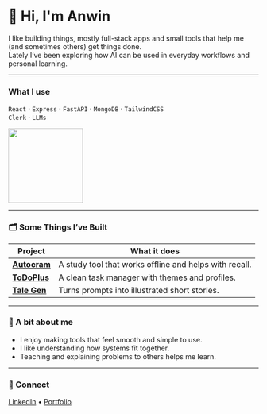 # 👋 Hi, I'm Anwin

I like building things, mostly full-stack apps and small tools that help me (and sometimes others) get things done.  
Lately I’ve been exploring how AI can be used in everyday workflows and personal learning.

---

### What I use
`React` · `Express` · `FastAPI` · `MongoDB` · `TailwindCSS`  
`Clerk` · `LLMs`

<p align="left">
  <img src="https://github-readme-stats.vercel.app/api/top-langs/?username=AnwinJayan&layout=compact&theme=tokyonight" height="150" />
</p>

---

### 🗂 Some Things I’ve Built

| Project | What it does |
|-------|--------------|
| **[Autocram](https://github.com/AnwinJayan/autocram)** | A study tool that works offline and helps with recall. |
| **[ToDoPlus](https://github.com/AnwinJayan/to-do-plus)** | A clean task manager with themes and profiles. |
| **[Tale Gen](https://github.com/AnwinJayan/tale-gen)** | Turns prompts into illustrated short stories. |

---

### 🧭 A bit about me
- I enjoy making tools that feel smooth and simple to use.
- I like understanding how systems fit together.
- Teaching and explaining problems to others helps me learn.

---

### 📮 Connect
[LinkedIn](https://www.linkedin.com/in/anwin-jayan-644aa5254/) • [Portfolio](https://portfolio.appsbyanwin.live)
